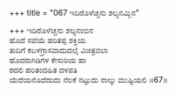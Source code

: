 +++
title = "067 ಇದಿರೊಳೆಚ್ಚನು ಶಲ್ಯನಮ್ಬಿನ"

+++
ಇದಿರೊಳೆಚ್ಚನು ಶಲ್ಯನಂಬಿನ  
ಹೊದೆ ಸವೆಯೆ ಹರಿತಪ್ಪ ಶಕ್ತಿಯ  
ತುದಿಗೆ ಕಬಳಗ್ರಾಸವಾದುದಲೈ ವಿಚಿತ್ರವಲಾ  
ಹೊದರುಗಿಡಿಗಳ ಕೇಸುರಿಯ ಹಾ  
ರದಲಿ ಹರಿತಂದಹಿತ ದಳಪತಿ  
ಯೆದೆಯನೊದೆದುದು ನೆಲಕೆ ನಟ್ಟುದು ನಾಲ್ಕು ಮುಷ್ಟಿಯಲಿ      ॥67॥
